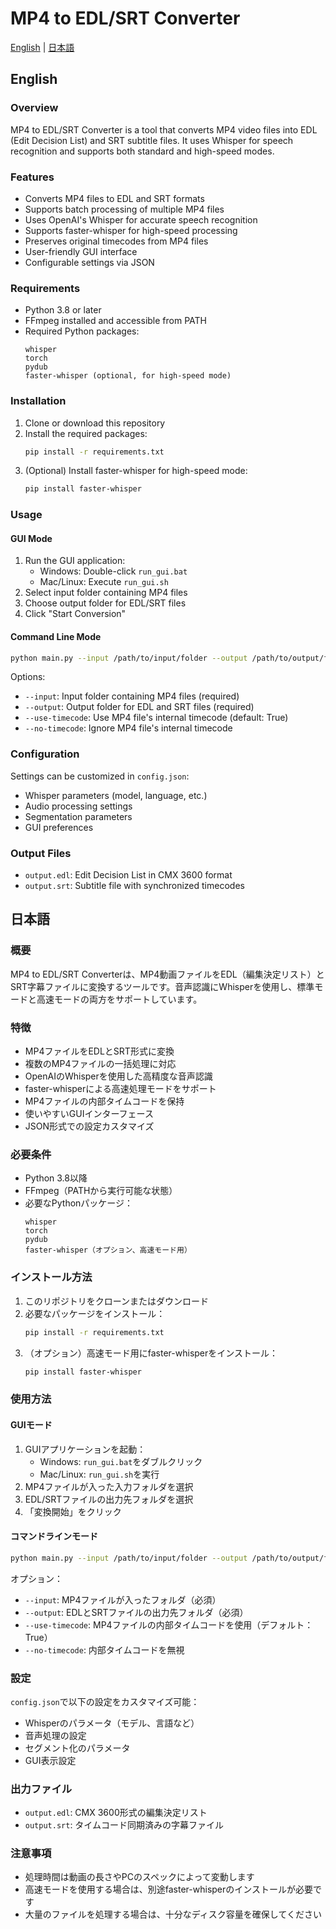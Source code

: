 # MP4 to EDL/SRT Converter

[English](#english) | [日本語](#japanese)

<a id="english"></a>
## English

### Overview
MP4 to EDL/SRT Converter is a tool that converts MP4 video files into EDL (Edit Decision List) and SRT subtitle files. It uses Whisper for speech recognition and supports both standard and high-speed modes.

### Features
- Converts MP4 files to EDL and SRT formats
- Supports batch processing of multiple MP4 files
- Uses OpenAI's Whisper for accurate speech recognition
- Supports faster-whisper for high-speed processing
- Preserves original timecodes from MP4 files
- User-friendly GUI interface
- Configurable settings via JSON

### Requirements
- Python 3.8 or later
- FFmpeg installed and accessible from PATH
- Required Python packages:
  ```
  whisper
  torch
  pydub
  faster-whisper (optional, for high-speed mode)
  ```

### Installation
1. Clone or download this repository
2. Install the required packages:
   ```bash
   pip install -r requirements.txt
   ```
3. (Optional) Install faster-whisper for high-speed mode:
   ```bash
   pip install faster-whisper
   ```

### Usage
#### GUI Mode
1. Run the GUI application:
   - Windows: Double-click `run_gui.bat`
   - Mac/Linux: Execute `run_gui.sh`
2. Select input folder containing MP4 files
3. Choose output folder for EDL/SRT files
4. Click "Start Conversion"

#### Command Line Mode
```bash
python main.py --input /path/to/input/folder --output /path/to/output/folder
```

Options:
- `--input`: Input folder containing MP4 files (required)
- `--output`: Output folder for EDL and SRT files (required)
- `--use-timecode`: Use MP4 file's internal timecode (default: True)
- `--no-timecode`: Ignore MP4 file's internal timecode

### Configuration
Settings can be customized in `config.json`:
- Whisper parameters (model, language, etc.)
- Audio processing settings
- Segmentation parameters
- GUI preferences

### Output Files
- `output.edl`: Edit Decision List in CMX 3600 format
- `output.srt`: Subtitle file with synchronized timecodes

<a id="japanese"></a>
## 日本語

### 概要
MP4 to EDL/SRT Converterは、MP4動画ファイルをEDL（編集決定リスト）とSRT字幕ファイルに変換するツールです。音声認識にWhisperを使用し、標準モードと高速モードの両方をサポートしています。

### 特徴
- MP4ファイルをEDLとSRT形式に変換
- 複数のMP4ファイルの一括処理に対応
- OpenAIのWhisperを使用した高精度な音声認識
- faster-whisperによる高速処理モードをサポート
- MP4ファイルの内部タイムコードを保持
- 使いやすいGUIインターフェース
- JSON形式での設定カスタマイズ

### 必要条件
- Python 3.8以降
- FFmpeg（PATHから実行可能な状態）
- 必要なPythonパッケージ：
  ```
  whisper
  torch
  pydub
  faster-whisper（オプション、高速モード用）
  ```

### インストール方法
1. このリポジトリをクローンまたはダウンロード
2. 必要なパッケージをインストール：
   ```bash
   pip install -r requirements.txt
   ```
3. （オプション）高速モード用にfaster-whisperをインストール：
   ```bash
   pip install faster-whisper
   ```

### 使用方法
#### GUIモード
1. GUIアプリケーションを起動：
   - Windows: `run_gui.bat`をダブルクリック
   - Mac/Linux: `run_gui.sh`を実行
2. MP4ファイルが入った入力フォルダを選択
3. EDL/SRTファイルの出力先フォルダを選択
4. 「変換開始」をクリック

#### コマンドラインモード
```bash
python main.py --input /path/to/input/folder --output /path/to/output/folder
```

オプション：
- `--input`: MP4ファイルが入ったフォルダ（必須）
- `--output`: EDLとSRTファイルの出力先フォルダ（必須）
- `--use-timecode`: MP4ファイルの内部タイムコードを使用（デフォルト：True）
- `--no-timecode`: 内部タイムコードを無視

### 設定
`config.json`で以下の設定をカスタマイズ可能：
- Whisperのパラメータ（モデル、言語など）
- 音声処理の設定
- セグメント化のパラメータ
- GUI表示設定

### 出力ファイル
- `output.edl`: CMX 3600形式の編集決定リスト
- `output.srt`: タイムコード同期済みの字幕ファイル

### 注意事項
- 処理時間は動画の長さやPCのスペックによって変動します
- 高速モードを使用する場合は、別途faster-whisperのインストールが必要です
- 大量のファイルを処理する場合は、十分なディスク容量を確保してください
